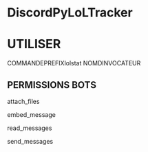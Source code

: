 # DiscordPyLoLTracker
<h1>   UTILISER</h1>
   <p>COMMANDEPREFIXlolstat NOMDINVOCATEUR
<h2>   PERMISSIONS BOTS</h2>
   <p>attach_files
   <p>embed_message
   <p>read_messages
   <p>send_messages

